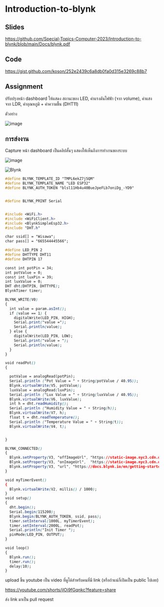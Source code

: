 # Introduction-to-blynk

## Slides

https://github.com/Special-Topics-Computer-2023/Introduction-to-blynk/blob/main/Docs/blynk.pdf

## Code 

https://gist.github.com/koson/252e2439c6a8db0fa0d315e3269c88b7
 

## Assignment

ปรับปรุงหน้า dashboard  ให้แสดง สถานะของ LED, ค่าแรงดันไฟฟ้า (จาก volume), ค่าแสง จาก LDR, ค่าอุณหภูมิ + ค่าความชื้น (DHT11)

ตัวอย่าง

![image](https://github.com/Special-Topics-Computer-2023/Introduction-to-blynk/assets/567256/b46d9d57-93ff-4198-b80e-f5b7a01c3e7b)


## การส่งงาน

Capture หน้า dashboard เป็นคลิปสั้นๆ แสดงให้เห็นถึงการทำงานของระบบ 

![image](https://github.com/Wisawa183/Introduction-to-blynk/assets/115066431/29c5e6a6-71d1-4ae8-9a76-b5f57c31baf8)


![Blynk](https://github.com/Wisawa183/Introduction-to-blynk/assets/115066431/61a6d0fe-bac8-426e-8005-504dbb648ef4)


```css
#define BLYNK_TEMPLATE_ID "TMPL6ekZ7j5QM"
#define BLYNK_TEMPLATE_NAME "LED ESP32"
#define BLYNK_AUTH_TOKEN "blsl11Hb4u40BueJpeFLb7oniDg_-YD9"


#define BLYNK_PRINT Serial


#include <WiFi.h>
#include <WiFiClient.h>
#include <BlynkSimpleEsp32.h>
#include "DHT.h"

char ssid[] = "Wisawa";
char pass[] = "665544445566";

#define LED_PIN 2
#define DHTTYPE DHT11
#define DHTPIN 17

const int potPin = 34;
int potValue = 0;
const int luxPin = 39;
int luxValue = 0;
DHT dht(DHTPIN, DHTTYPE);
BlynkTimer timer;

BLYNK_WRITE(V0)
{
  int value = param.asInt();
  if (value == 1) {
    digitalWrite(LED_PIN, HIGH);
    Serial.print("value =");
    Serial.println(value);
  } else {
    digitalWrite(LED_PIN, LOW);
    Serial.print("value = ");
    Serial.println(value);
  }
}

void readPot()
{

  potValue = analogRead(potPin);
  Serial.println ("Pot Value = " + String(potValue / 40.95));
  Blynk.virtualWrite(V5, potValue);
  luxValue = analogRead(luxPin);
  Serial.println ("Lux Value = " + String(luxValue / 40.95));
  Blynk.virtualWrite(V6, luxValue);
  int h = dht.readHumidity();
  Serial.println ("Humidity Value = " + String(h));
  Blynk.virtualWrite(V7, h);
  float t = dht.readTemperature();
  Serial.println ("Temperature Value = " + String(t));
  Blynk.virtualWrite(V4, t);


}

BLYNK_CONNECTED()
{
  Blynk.setProperty(V3, "offImageUrl", "https://static-image.nyc3.cdn.digitaloceanspaces.com/general/fte/congratulations.png");
  Blynk.setProperty(V3, "onImageUrl",  "https://static-image.nyc3.cdn.digitaloceanspaces.com/general/fte/congratulations_pressed.png");
  Blynk.setProperty(V3, "url", "https://docs.blynk.io/en/getting-started/what-do-i-need-to-blynk/how-quickstart-device-was-made");
}

void myTimerEvent()
{
  Blynk.virtualWrite(V2, millis() / 1000);
}
void setup()
{
  dht.begin();
  Serial.begin(115200);
  Blynk.begin(BLYNK_AUTH_TOKEN, ssid, pass);
  timer.setInterval(1000L, myTimerEvent);
  timer.setInterval(2000L, readPot);
  Serial.println("Init Timer ");
  pinMode(LED_PIN, OUTPUT);
}

void loop()
{
  Blynk.run();
  timer.run();
  delay(10);
}

```

upload ขึ้น youtube เป็น video ที่ดูได้สำหรับคนที่มี link (หรือถ้าแน่ก็เปิดเป็น public ไปเลย)

https://youtube.com/shorts/jlOi9fGqnkc?feature=share

ส่ง link มาเป็น pull request


